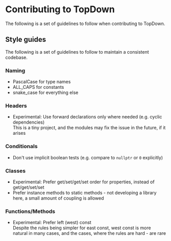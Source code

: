 # Contributing to TopDown
The following is a set of guidelines to follow when contributing to TopDown.

## Style guides
The following is a set of guidelines to follow to maintain a consistent codebase.

### Naming
* PascalCase for type names
* ALL_CAPS for constants
* snake_case for everything else

### Headers
* Experimental: Use forward declarations only where needed (e.g. cyclic dependencies)  
     This is a tiny project, and the modules may fix the issue in the future, if it arises

### Conditionals
* Don't use implicit boolean tests (e.g. compare to `nullptr` or `0` explicitly)

### Classes
* Experimental: Prefer get/set/get/set order for properties, instead of get/get/set/set
* Prefer instance methods to static methods - not developing a library here, a small amount of coupling is allowed

### Functions/Methods
* Experimental: Prefer left (west) const  
     Despite the rules being simpler for east const, west const is more natural in many cases, and the cases, where the rules are hard - are rare